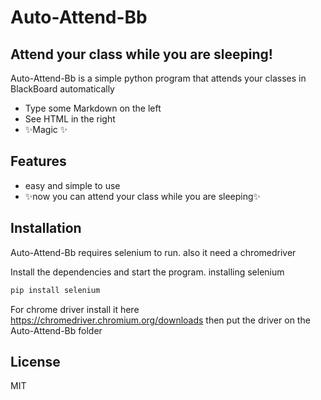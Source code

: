 # Auto-Attend-Bb
## Attend your class while you are sleeping!


Auto-Attend-Bb is a simple python program that attends your classes in BlackBoard automatically

- Type some Markdown on the left
- See HTML in the right
- ✨Magic ✨

## Features

- easy and simple to use
- ✨now you can attend your class while you are sleeping✨

## Installation

Auto-Attend-Bb requires selenium to run.
also it need a chromedriver

Install the dependencies and start the program.
installing selenium
```sh
pip install selenium
```

For chrome driver install it here
https://chromedriver.chromium.org/downloads
then put the driver on the Auto-Attend-Bb folder

## License
MIT
